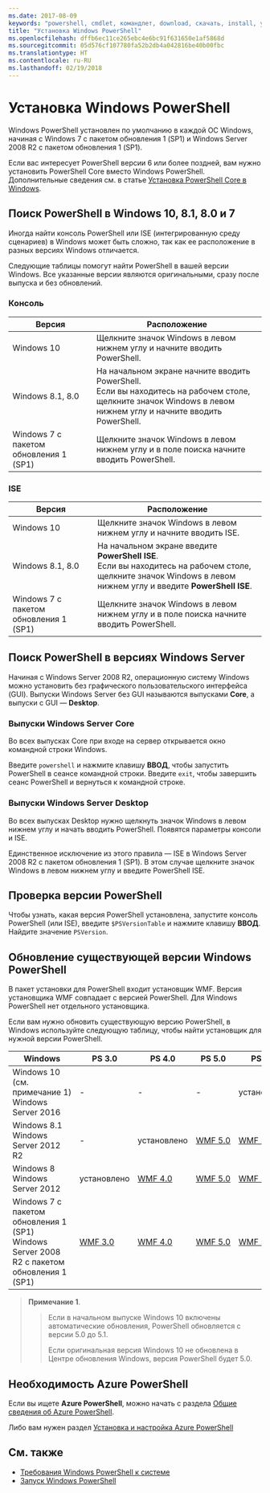 ```yaml
---
ms.date: 2017-08-09
keywords: "powershell, cmdlet, командлет, download, скачать, install, установить, setup, установка, windows 10, windows 8.1, windows 8.0, windows 7"
title: "Установка Windows PowerShell"
ms.openlocfilehash: dffb6ec11ce265ebc4e6bc91f631650e1af5868d
ms.sourcegitcommit: 05d576cf107780fa52b2db4a042816be40b00fbc
ms.translationtype: HT
ms.contentlocale: ru-RU
ms.lasthandoff: 02/19/2018
---
```

# <a name="installing-windows-powershell"></a>Установка Windows PowerShell
Windows PowerShell установлен по умолчанию в каждой ОС Windows, начиная с Windows 7 с пакетом обновления 1 (SP1) и Windows Server 2008 R2 с пакетом обновления 1 (SP1).

Если вас интересует PowerShell версии 6 или более поздней, вам нужно установить PowerShell Core вместо Windows PowerShell. Дополнительные сведения см. в статье [Установка PowerShell Core в Windows](Installing-PowerShell-Core-on-Windows.md).

## <a name="finding-powershell-in-windows-10-81-80-and-7"></a>Поиск PowerShell в Windows 10, 8.1, 8.0 и 7

Иногда найти консоль PowerShell или ISE (интегрированную среду сценариев) в Windows может быть сложно, так как ее расположение в разных версиях Windows отличается.

Следующие таблицы помогут найти PowerShell в вашей версии Windows.
Все указанные версии являются оригинальными, сразу после выпуска и без обновлений.

### <a name="for-console"></a>Консоль

Версия | Расположение
-- | --
Windows 10 | Щелкните значок Windows в левом нижнем углу и начните вводить PowerShell.
Windows 8.1, 8.0 | На начальном экране начните вводить PowerShell.<br/>Если вы находитесь на рабочем столе, щелкните значок Windows в левом нижнем углу и начните вводить PowerShell.
Windows 7 с пакетом обновления 1 (SP1) | Щелкните значок Windows в левом нижнем углу и в поле поиска начните вводить PowerShell.

### <a name="for-ise"></a>ISE

Версия | Расположение
-- | --
Windows 10 | Щелкните значок Windows в левом нижнем углу и начните вводить ISE.
Windows 8.1, 8.0 | На начальном экране введите **PowerShell ISE**.<br/>Если вы находитесь на рабочем столе, щелкните значок Windows в левом нижнем углу и введите **PowerShell ISE**.
Windows 7 с пакетом обновления 1 (SP1) | Щелкните значок Windows в левом нижнем углу и в поле поиска начните вводить PowerShell.

## <a name="finding-powershell-in-windows-server-versions"></a>Поиск PowerShell в версиях Windows Server

Начиная с Windows Server 2008 R2, операционную систему Windows можно установить без графического пользовательского интерфейса (GUI).
Выпуски Windows Server без GUI называются выпусками **Core**, а выпуски с GUI — **Desktop**.

### <a name="windows-server-core-editions"></a>Выпуски Windows Server Core

Во всех выпусках Core при входе на сервер открывается окно командной строки Windows.

Введите `powershell` и нажмите клавишу **ВВОД**, чтобы запустить PowerShell в сеансе командной строки. Введите `exit`, чтобы завершить сеанс PowerShell и вернуться к командной строке.

### <a name="windows-server-desktop-editions"></a>Выпуски Windows Server Desktop

Во всех выпусках Desktop нужно щелкнуть значок Windows в левом нижнем углу и начать вводить PowerShell.
Появятся параметры консоли и ISE.

Единственное исключение из этого правила — ISE в Windows Server 2008 R2 с пакетом обновления 1 (SP1). В этом случае щелкните значок Windows в левом нижнем углу и введите PowerShell ISE.

## <a name="how-to-check-the-version-of-powershell"></a>Проверка версии PowerShell

Чтобы узнать, какая версия PowerShell установлена, запустите консоль PowerShell (или ISE), введите `$PSVersionTable` и нажмите клавишу **ВВОД**. Найдите значение `PSVersion`.

## <a name="upgrading-existing-windows-powershell"></a>Обновление существующей версии Windows PowerShell

В пакет установки для PowerShell входит установщик WMF.
Версия установщика WMF совпадает с версией PowerShell. Для Windows PowerShell нет отдельного установщика.

Если вам нужно обновить существующую версию PowerShell, в Windows используйте следующую таблицу, чтобы найти установщик для нужной версии PowerShell.

Windows | PS 3.0 | PS 4.0 | PS 5.0 | PS 5.1 |
--|--|--|--|--|
Windows 10 (см. примечание 1)<br/>Windows Server 2016 | - | - | - | установлено
Windows 8.1<br/>Windows Server 2012 R2 | - | установлено | [WMF 5.0](https://www.microsoft.com/en-us/download/details.aspx?id=50395) | [WMF 5.1](https://www.microsoft.com/en-us/download/details.aspx?id=54616)
Windows 8<br/>Windows Server 2012 | установлено | [WMF 4.0](https://www.microsoft.com/en-us/download/details.aspx?id=40855) | [WMF 5.0](https://www.microsoft.com/en-us/download/details.aspx?id=50395) | [WMF 5.1](https://www.microsoft.com/en-us/download/details.aspx?id=54616)
Windows 7 с пакетом обновления 1 (SP1)<br/>Windows Server 2008 R2 с пакетом обновления 1 (SP1) | [WMF 3.0](https://www.microsoft.com/en-us/download/details.aspx?id=34595) | [WMF 4.0](https://www.microsoft.com/en-us/download/details.aspx?id=40855) | [WMF 5.0](https://www.microsoft.com/en-us/download/details.aspx?id=50395) | [WMF 5.1](https://www.microsoft.com/en-us/download/details.aspx?id=54616)

> **Примечание 1**.
  >>
  >> Если в начальном выпуске Windows 10 включены автоматические обновления, PowerShell обновляется с версии 5.0 до 5.1.
  >>
  >> Если оригинальная версия Windows 10 не обновлена в Центре обновления Windows, версия PowerShell будет 5.0.

## <a name="need-azure-powershell"></a>Необходимость Azure PowerShell

Если вы ищете **Azure PowerShell**, можно начать с раздела [Общие сведения об Azure PowerShell](https://docs.microsoft.com/en-us/powershell/azure).

Либо вам нужен раздел [Установка и настройка Azure PowerShell](https://docs.microsoft.com/en-us/powershell/azure/install-azurerm-ps)

## <a name="see-also"></a>См. также

- [Требования Windows PowerShell к системе](Windows-PowerShell-System-Requirements.md)
- [Запуск Windows PowerShell](Starting-Windows-PowerShell.md)

